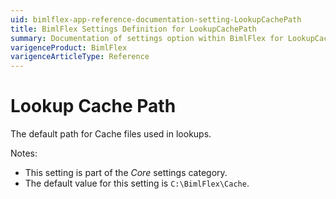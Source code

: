 ```yaml
---
uid: bimlflex-app-reference-documentation-setting-LookupCachePath
title: BimlFlex Settings Definition for LookupCachePath
summary: Documentation of settings option within BimlFlex for LookupCachePath
varigenceProduct: BimlFlex
varigenceArticleType: Reference
---
```


# Lookup Cache Path

The default path for Cache files used in lookups.

Notes:

* This setting is part of the *Core* settings category.
* The default value for this setting is `C:\BimlFlex\Cache`.
